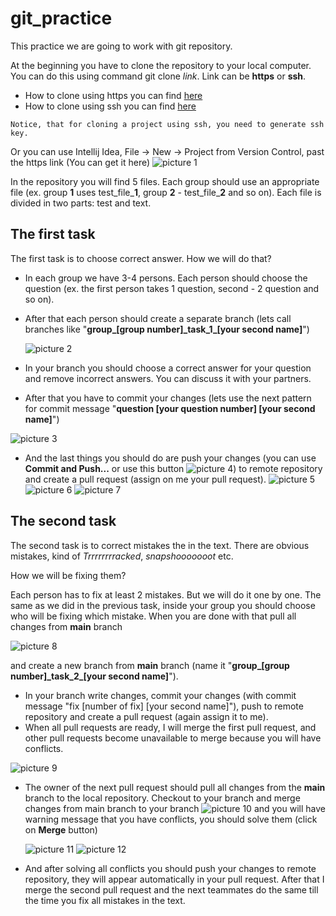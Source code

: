 # git_practice

This practice we are going to work with git repository.

At the beginning you have to clone the repository to your local computer.  You can do this using command git clone _link_. Link can be **https** or **ssh**.
- How to clone using https you can find [here](https://gitprotect.io/blog/how-to-clone-using-https-in-git/)  
- How to clone using ssh you can find [here](https://www.toolsqa.com/git/clone-repository-using-ssh/) 

`Notice, that for cloning a project using ssh, you need to generate ssh key.`

Or you can use Intellij Idea, File -> New -> Project from Version Control, past the https link (You can get it here) ![picture 1](https://github.com/juliaHrabovska/git_practice/blob/main/pictures/Picture%201.png "Where to find lint to the project")

In the repository you will find 5 files. Each group should use an appropriate file (ex. group **1** uses test_file_**1**, group **2** - test_file_**2** and so on). 
Each file is divided in two parts: test and text. 

## The first task 
The first task is to choose correct answer. 
How we will do that? 
   - In each group we have 3-4 persons. Each person should choose the question (ex. the first person takes 1 question, second - 2 question and so on). 
   - After that each person should create a separate branch (lets call branches like "**group_[group number]\_task_1\_[your second name]**")

      ![picture 2](https://github.com/juliaHrabovska/git_practice/blob/main/pictures/Picture%203.png "Create new branch") 
   - In your branch you should choose a correct answer for your question and remove incorrect answers. You can discuss it with your partners.
   - After that you have to commit your changes (lets use the next pattern for commit message "**question [your question number] [your second name]**")

   ![picture 3](https://github.com/juliaHrabovska/git_practice/blob/main/pictures/Picture%204.png "Commit")
   - And the last things you should do are push your changes (you can use **Commit and Push...** or use this button ![picture 4](https://github.com/juliaHrabovska/git_practice/blob/main/pictures/Picture%205.png "Push")) to remote repository and create a pull request (assign on me your pull request). ![picture 5](https://github.com/juliaHrabovska/git_practice/blob/main/pictures/Picture%206.png "create pull request") ![picture 6](https://github.com/juliaHrabovska/git_practice/blob/main/pictures/Picture%207.png "Choose branches") ![picture 7](https://github.com/juliaHrabovska/git_practice/blob/main/pictures/Picture%208.png "Assign")


## The second task 
The second task is to correct mistakes the in the text. There are obvious mistakes, kind of _Trrrrrrrracked_, _snapshooooooot_ etc. 

How we will be fixing them? 

Each person has to fix at least 2 mistakes. But we will do it one by one. The same as we did in the previous task, inside your group you should choose who will be fixing which mistake.
When you are done with that pull all changes from **main** branch 

![picture 8](https://github.com/juliaHrabovska/git_practice/blob/main/pictures/Picture%209.png "Pull changes")

and create a new branch from **main** branch (name it "**group_[group number]\_task_2\_[your second name]**").
- In your branch write changes, commit your changes (with commit message "fix [number of fix] [your second name]"), push to remote repository and create a pull request (again assign it to me).
- When all pull requests are ready, I will merge the first pull request, and other pull requests become unavailable to merge because you will have conflicts.

 ![picture 9](https://github.com/juliaHrabovska/git_practice/blob/main/pictures/Picture%202.png "Conflicts")

- The owner of the next pull request should pull all changes from the **main** branch to the local repository. Checkout to your branch and merge changes from main branch to your branch ![picture 10](https://github.com/juliaHrabovska/git_practice/blob/main/pictures/Picture%2010.png "Merge changes locally") 
and you will have warning message that you have conflicts, you should solve them (click on **Merge** button)

     ![picture 11](https://github.com/juliaHrabovska/git_practice/blob/main/pictures/Picture%2011.png "Merge pop up") ![picture 12](https://github.com/juliaHrabovska/git_practice/blob/main/pictures/Picture%2012.png "Solve conflicts")

- And after solving all conflicts you should push your changes to remote repository, they will appear automatically in your pull request. After that I merge the second pull request and the next teammates do the same till the time you fix all mistakes in the text.